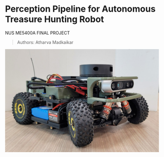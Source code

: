 # Perception Pipeline for Autonomous Treasure Hunting Robot

NUS ME5400A FINAL PROJECT
> Authors: Atharva Madkaikar

![cover_image](src/media/cover_image.jpeg)
